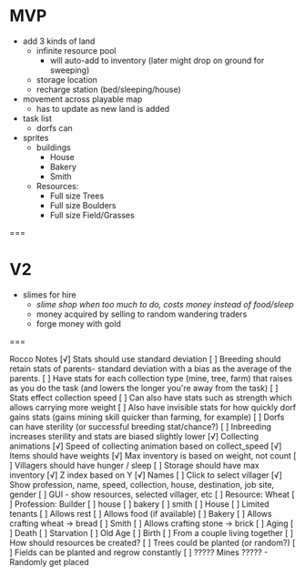 # MVP

* add 3 kinds of land
    * infinite resource pool
        * will auto-add to inventory (later might drop on ground for sweeping)
    * storage location
    * recharge station (bed/sleeping/house)
* movement across playable map
    * has to update as new land is added
* task list
    * dorfs can
* sprites
    * buildings
        * House
        * Bakery
        * Smith
  * Resources:
    * Full size Trees
    * Full size Boulders
    * Full size Field/Grasses

===

# V2

* slimes for hire
    * _slime shop when too much to do, costs money instead of food/sleep_
    * money acquired by selling to random wandering traders
    * forge money with gold



===

Rocco Notes
  [√] Stats should use standard deviation
      [ ] Breeding should retain stats of parents- standard deviation with a bias as the average of the parents.
  [ ] Have stats for each collection type (mine, tree, farm) that raises as you do the task (and lowers the longer you're away from the task)
      [ ] Stats effect collection speed
      [ ] Can also have stats such as strength which allows carrying more weight
      [ ] Also have invisible stats for how quickly dorf gains stats (gains mining skill quicker than farming, for example)
      [ ] Dorfs can have sterility (or successful breeding stat/chance?)
      [ ] Inbreeding increases sterility and stats are biased slightly lower
  [√] Collecting animations
      [√] Speed of collecting animation based on collect_speed
  [√] Items should have weights
      [√] Max inventory is based on weight, not count
  [ ] Villagers should have hunger / sleep
  [ ] Storage should have max inventory
  [√] Z index based on Y
  [√] Names
  [ ] Click to select villager
      [√] Show profession, name, speed, collection, house, destination, job site, gender
  [ ] GUI - show resources, selected villager, etc
  [ ] Resource: Wheat
  [ ] Profession: Builder
      [ ] house
      [ ] bakery
      [ ] smith
  [ ] House
      [ ] Limited tenants
      [ ] Allows rest
      [ ] Allows food (if available)
  [ ] Bakery
      [ ] Allows crafting wheat -> bread
  [ ] Smith
      [ ] Allows crafting stone -> brick
  [ ] Aging
  [ ] Death
      [ ] Starvation
      [ ] Old Age
  [ ] Birth
      [ ] From a couple living together
  [ ] How should resources be created?
      [ ] Trees could be planted (or random?)
      [ ] Fields can be planted and regrow constantly
      [ ] ????? Mines ????? - Randomly get placed
